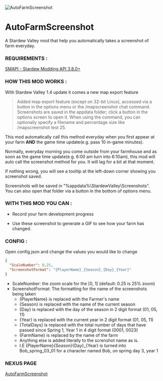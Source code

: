 ![AutoFarmScreenshot](https://raw.githubusercontent.com/Dwayneten/AutoFarmScreenshot/master/header.jpg)
# AutoFarmScreenshot
A Stardew Valley mod that help you automatically takes a screenshot of farm everyday.

### REQUIREMENTS :

[SMAPI - Stardew Modding API 3.8.0+](https://github.com/Pathoschild/SMAPI)


### HOW THIS MOD WORKS :

With Stardew Valley 1.4 update it comes a new map export feature

> Added map export feature (except on 32-bit Linux), accessed via a button in the options menu or the /mapscreenshot chat command. Screenshots are saved in the appdata folder; click a button in the options screen to open it. When using the command, you can optionally specify a filename and percentage size like /mapscreenshot test 25.

This mod automatically call this method everyday when you first appear at your farm **AND** the game time update(e.g. pass 10 in-game minutes).

Normally, everyday morning you come outside from your farmhouse and as soon as the game time update(e.g. 6:00 am turn into 6:10am), this mod will auto call the screenshot method for you. It will lag for a bit at that moment.

If nothing wrong, you will see a tooltip at the left-down corner showing you screenshot saved.

Screenshots will be saved in "%appdata%\StardewValley\Screenshots". You can also open that folder via a button in the bottom of options menu.


### WITH THIS MOD YOU CAN :

- Record your farm development progress

- Use these screenshot to generate a GIF to see how your farm has changed.

### CONFIG :

Open config.json and change the values you would like to change 

``` json
{
  "ScaleNumber": 0.25,
  "ScreenshotFormat": "{PlayerName}_{Season}_{Day}_{Year}"
}
```

* ScaleNumber: the zoom scale for the [0, 1] (default: 0.25 is 25% zoom)
* ScreenshotFormat: The formatting for the name of the screenshots being taken
  * {PlayerName} is replaced with the Farmer's name
  * {Season} is replaced with the name of the current season
  * {Day} is replaced with the day of the season in 2 digit format (01, 05, 11)
  * {Year} is replaced with the current year in 2 digit format  (01, 05, 11)
  * {TotalDays} is replaced with the total number of days that have passed since Spring 1, Year 1 in 4 digit format (0001, 0023)
  * {FarmName} is replaced by the name of the farm
  * Anything else is added literally to the screnshot name as is.
  * I.E {PlayerName}_{Season}_{Day}_{Year} is turned into Bob_spring_03_01 for a character named Bob, on spring day 3, year 1

### NEXUS PAGE
[AutoFarmScreenshot](https://www.nexusmods.com/stardewvalley/mods/4783/)
